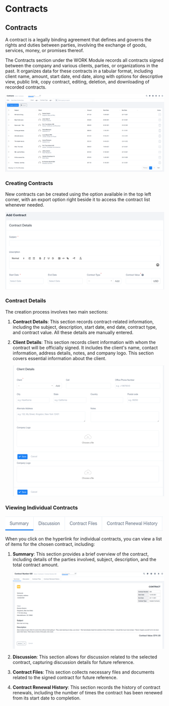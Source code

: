 # Contracts

## Contracts

A contract is a legally binding agreement that defines and governs the rights and duties between parties, involving the exchange of goods, services, money, or promises thereof.

The Contracts section under the WORK Module records all contracts signed between the company and various clients, parties, or organizations in the past. It organizes data for these contracts in a tabular format, including client name, amount, start date, end date, along with options for descriptive view, public link, copy contract, editing, deletion, and downloading of recorded contracts.

![ypizBMG015ltY5z6f50IM0-7a6ikpAIVhQ.png](Contracts/ypizBMG015ltY5z6f50IM0-7a6ikpAIVhQ.png)

### Creating Contracts

New contracts can be created using the option available in the top left corner, with an export option right beside it to access the contract list whenever needed.

![TVZ8oWyLKJBjUuobcbjZV6eG4WLg7-dlLg.png](Contracts/TVZ8oWyLKJBjUuobcbjZV6eG4WLg7-dlLg.png)

### Contract Details

The creation process involves two main sections:

1. **Contract Details**: This section records contract-related information, including the subject, description, start date, end date, contract type, and contract value. All these details are manually entered.
2. **Client Details**: This section records client information with whom the contract will be officially signed. It includes the client's name, contact information, address details, notes, and company logo. This section covers essential information about the client.
    
    ![fHoKxjEWwCExOwxeyqAsZXbD1kxM08K7tQ.png](Contracts/fHoKxjEWwCExOwxeyqAsZXbD1kxM08K7tQ.png)
    

### Viewing Individual Contracts

![AmjCqDMsK_8EhHntGzf8J0NMZhg7LHOJAA.png](Contracts/AmjCqDMsK_8EhHntGzf8J0NMZhg7LHOJAA.png)

When you click on the hyperlink for individual contracts, you can view a list of items for the chosen contract, including:

1. **Summary**: This section provides a brief overview of the contract, including details of the parties involved, subject, description, and the total contract amount.
    
    ![tkjwzWpFngotQDQ91vYCRskAUHJXRpK0oA.png](Contracts/tkjwzWpFngotQDQ91vYCRskAUHJXRpK0oA.png)
    
2. **Discussion**: This section allows for discussion related to the selected contract, capturing discussion details for future reference.
3. **Contract Files**: This section collects necessary files and documents related to the signed contract for future reference.
4. **Contract Renewal History**: This section records the history of contract renewals, including the number of times the contract has been renewed from its start date to completion.
